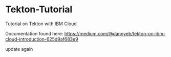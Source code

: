 # Tekton-Tutorial
Tutorial on Tekton with IBM Cloud

Documentation found here: https://medium.com/@dannyeb/tekton-on-ibm-cloud-introduction-625d9af683e9

update again

